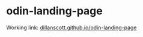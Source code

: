 # odin-landing-page
Working link: [dillanscott.github.io/odin-landing-page](https://dillanscott.github.io/odin-landing-page/)
